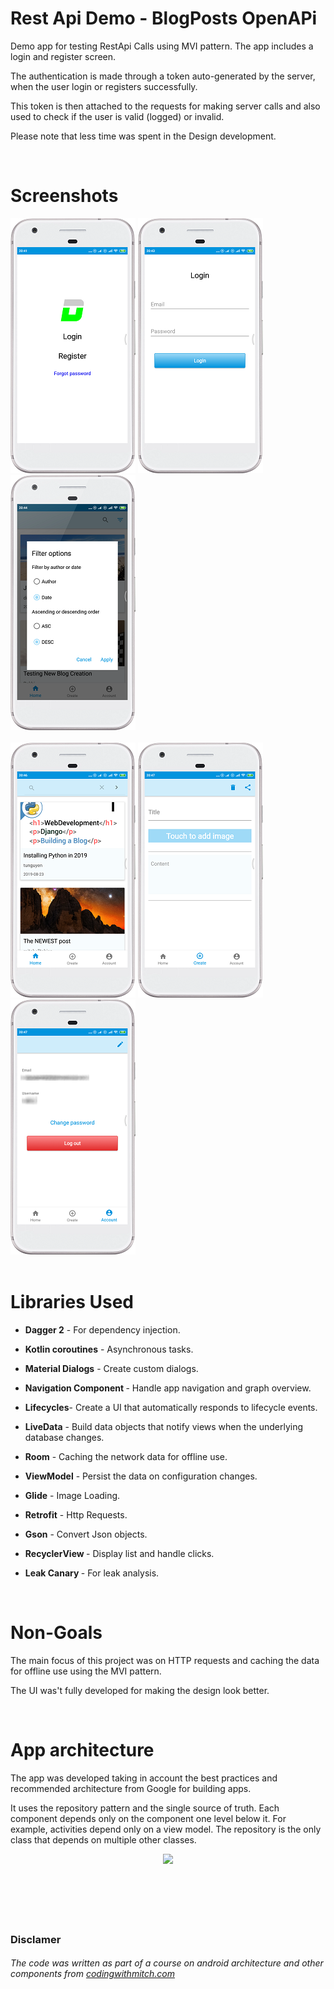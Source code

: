 # Rest Api Demo - BlogPosts OpenAPi

<p> Demo app for testing RestApi Calls using MVI pattern. The app includes a login and register screen.
<p> The authentication is made through a token auto-generated by the server, when the user login or registers successfully.
<p> This token is then attached to the requests for making server calls and also used to check if the user is valid (logged) or invalid.
<p> Please note that less time was spent in the Design development. </p>
<br>

# Screenshots

![Intro Screen](screens/screen1.png "Intro screen")
![Login Screen](screens/screen2.png "Simple login screen")
![Blog List](screens/screen3.png "List of blog posts")
<br></br>
![Blog list filter](screens/screen4.png "List of Blog Posts with the filter option")
![Create a Blog Post](screens/screen5.png "Create and publish a blog post screen")
![Account Details](screens/screen6.png "Account details screen")
  <br>
  <br>
  
# Libraries Used
 * <p><b>Dagger 2</b> - For dependency injection.</p>
 * <p><b>Kotlin coroutines</b> - Asynchronous tasks.</p>
 * <p><b>Material Dialogs</b> - Create custom dialogs.</p>
 * <p><b> Navigation Component  </b> - Handle app navigation and graph overview.</p>
 * <p><b>Lifecycles</b>- Create a UI that automatically responds to lifecycle events.</p>
 * <p><b>LiveData</b> - Build data objects that notify views when the underlying database changes.</p>
 * <p><b>Room</b> - Caching the network data for offline use.</p> 
 * <p><b>ViewModel</b> - Persist the data on configuration changes.</p>
 * <p><b>Glide</b> - Image Loading.</p>
 * <p><b>Retrofit</b> - Http Requests.</p> 
 * <p><b>Gson</b> - Convert Json objects.</p>
 * <p><b>RecyclerView </b> - Display list and handle clicks.</p>
 * <p><b>Leak Canary </b> - For leak analysis.</p>
  <br>
  
# Non-Goals
  <p>The main focus of this project was on HTTP requests and caching the data for offline use using the MVI pattern.</p>
  <p>The UI was't fully developed for making the design look better.</p>
  <br>
  
# App architecture
  <p>The app was developed taking in account the best practices and recommended architecture from Google for building apps.</p>
  <p>It uses the repository pattern and the single source of truth. Each component depends only on the component one level below it.
  For example, activities depend only on a view model. The repository is the only class that depends on multiple other classes.</p>
  <div class="center" align="center">
    <img class="center" src="https://developer.android.com/topic/libraries/architecture/images/final-architecture.png" height="400">
  </div>
  <br>
  <br>
  <br>
  <br>
  <br>

### Disclamer
###### The code was written as part of a course on android architecture and other components from <a href="http://https://codingwithmitch.com"> codingwithmitch.com</a></p>
